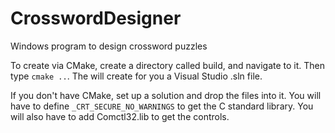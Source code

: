 # CrosswordDesigner
Windows program to design crossword puzzles

To create via CMake, create a directory called build, and navigate to it.
Then type `cmake ..`. The will create for you a Visual Studio .sln
file.

If you don't have CMake, set up a solution and drop the files into it.
You will have to define `_CRT_SECURE_NO_WARNINGS` to get the C standard
library. You will also have to add Comctl32.lib to get the controls.



